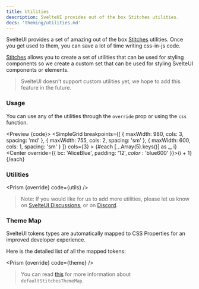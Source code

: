 ```yaml
---
title: Utilities
description: SvelteUI provides out of the box Stitches utilities.
docs: 'theming/utilities.md'
---
```


<script>
    import { CodeBlock, Heading, Preview } from 'components'
    import { SimpleGrid, Center } from "@svelteuidev/core";
    import { Prism } from "@svelteuidev/prism";
    import { theme, utils } from '../../data/theming'

    const override = {'& .token.literal-property.property': {color: '$violet400'}}
    const code = `
    <SimpleGrid
        breakpoints={[
            { maxWidth: 980, cols: 3, spacing: 'md' },
            { maxWidth: 755, cols: 2, spacing: 'sm' },
            { maxWidth: 600, cols: 1, spacing: 'sm' }
        ]}
        cols={3}
    >
        {#each [...Array(5).keys()] as _, i}
            <Center override={{ bc: 'AliceBlue', padding: '$12', color: '$blue600' }}>{i + 1}<\/Center>
        {/each}
    <\/SimpleGrid>
    `
</script>

<Heading />

SvelteUI provides a set of amazing out of the box [Stitches](https://stitches.dev/docs/utils) utilities. Once
you get used to them, you can save a lot of time writing css-in-js code.

[Stitches](https://stitches.dev/docs/utils) allows you to create a set of utilities that can be used for styling components so
we create a custom set that can be used for styling SvelteUI components or elements.

> SvelteUI doesn't support custom utilities yet, we hope to add this feature in the future.

### Usage

You can use any of the utilities through the `override` prop or using the `css` function.

<Preview {code}>
    <SimpleGrid
        breakpoints={[
            { maxWidth: 980, cols: 3, spacing: 'md' },
            { maxWidth: 755, cols: 2, spacing: 'sm' },
            { maxWidth: 600, cols: 1, spacing: 'sm' }
        ]}
        cols={3}
    >
        {#each [...Array(5).keys()] as _, i}
            <Center override={{ bc: 'AliceBlue', padding: '$12', color: '$blue600' }}>{i + 1}</Center>
        {/each}
    </SimpleGrid>
</Preview>

### Utilities

<Prism {override} code={utils} />

> Note: If you would like for us to add more utilities, please let us know on [SvelteUI Discussions](https://github.com/svelteuidev/svelteui/discussions), or on [Discord](https://discord.gg/2J2xmzCS79).

### Theme Map

SvelteUI tokens types are automatically mapped to CSS Properties for an improved developer experience.

Here is the detailed list of all the mapped tokens:

<Prism {override} code={theme} />

> You can read [this](https://stitches.dev/docs/tokens#property-mapping) for more information about `defaultStitchesThemeMap`.
